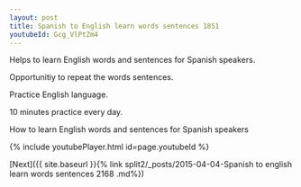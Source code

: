 ```yaml
---
layout: post
title: Spanish to English learn words sentences 1851 
youtubeId: Gcg_VlPtZm4
---
```

 
 
Helps to learn English words and sentences for Spanish speakers.

Opportunitiy to repeat the words sentences. 

Practice English language. 
 
10 minutes practice every day. 
 
How to learn English words and sentences for Spanish speakers 
 
{% include youtubePlayer.html id=page.youtubeId %}
 
 
[Next]({{ site.baseurl }}{% link  split2/_posts/2015-04-04-Spanish to english learn words sentences 2168 .md%})
 
